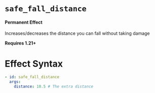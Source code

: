 # `safe_fall_distance`
#### Permanent Effect

Increases/decreases the distance you can fall without taking damage

**Requires 1.21+**

# Effect Syntax
```yaml
- id: safe_fall_distance
  args:
    distance: 10.5 # The extra distance
```